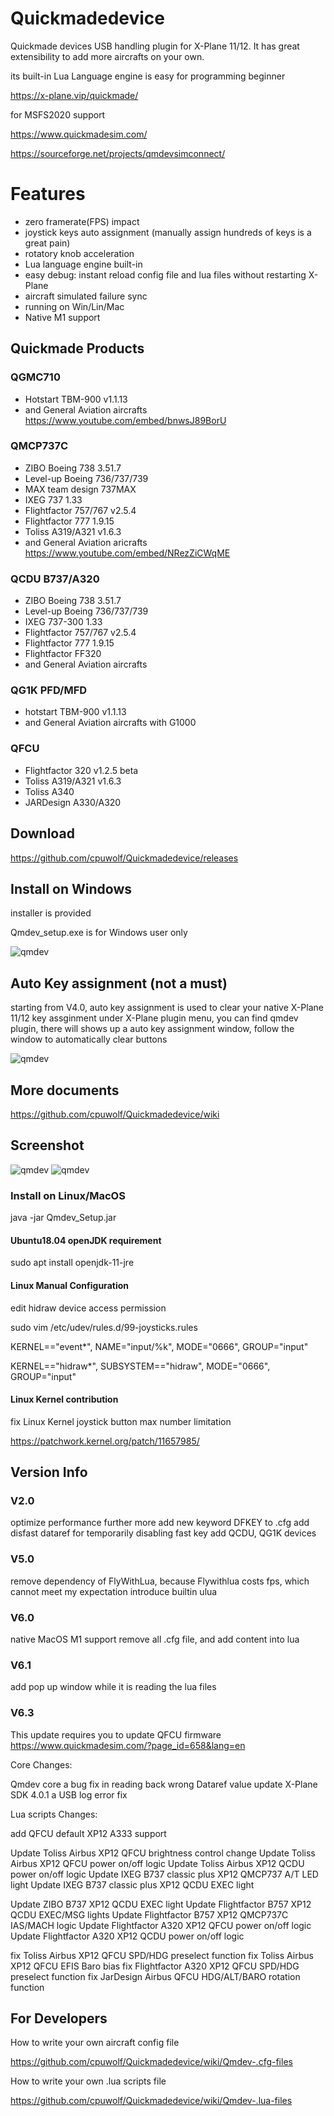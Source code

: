 # Quickmadedevice

Quickmade devices USB handling plugin for X-Plane 11/12. It has great extensibility to add more aircrafts on your own.

its built-in Lua Language engine is easy for programming beginner

https://x-plane.vip/quickmade/


for MSFS2020 support

https://www.quickmadesim.com/

https://sourceforge.net/projects/qmdevsimconnect/

# Features

 * zero framerate(FPS) impact
 * joystick keys auto assignment (manually assign hundreds of keys is a great pain)
 * rotatory knob acceleration
 * Lua language engine built-in
 * easy debug: instant reload config file and lua files without restarting X-Plane
 * aircraft simulated failure sync
 * running on Win/Lin/Mac
 * Native M1 support


## Quickmade Products ##

### QGMC710

  * Hotstart TBM-900 v1.1.13
  * and General Aviation aircrafts
    https://www.youtube.com/embed/bnwsJ89BorU
 

### QMCP737C

   * ZIBO Boeing 738 3.51.7
   * Level-up Boeing 736/737/739
   * MAX team design 737MAX
   * IXEG 737 1.33
   * Flightfactor 757/767 v2.5.4
   * Flightfactor 777 1.9.15
   * Toliss A319/A321 v1.6.3
   * and General Aviation aricrafts
     https://www.youtube.com/embed/NRezZiCWqME

### QCDU B737/A320

   * ZIBO Boeing 738 3.51.7
   * Level-up Boeing 736/737/739
   * IXEG 737-300 1.33
   * Flightfactor 757/767 v2.5.4
   * Flightfactor 777 1.9.15
   * Flightfactor FF320
   * and General Aviation aircrafts
  
### QG1K PFD/MFD

  * hotstart TBM-900 v1.1.13
  * and General Aviation aircrafts with G1000
  
  
### QFCU

  * Flightfactor 320 v1.2.5 beta
  * Toliss A319/A321 v1.6.3
  * Toliss A340
  * JARDesign A330/A320

## Download

https://github.com/cpuwolf/Quickmadedevice/releases

## Install on Windows

installer is provided

Qmdev_setup.exe is for Windows user only


![qmdev](img/qmdevinstaller.gif)

## Auto Key assignment (not a must)

starting from V4.0, auto key assignment is used to clear your native X-Plane 11/12 key assginment
under X-Plane plugin menu, you can find qmdev plugin, there will shows up a auto key assignment window, follow the window to automatically clear buttons


![qmdev](img/autokey.JPG)



## More documents

https://github.com/cpuwolf/Quickmadedevice/wiki

## Screenshot ##

![qmdev](img/qmdev_setup.jpg)
![qmdev](img/nocost.jpg)

### Install on Linux/MacOS ###
java -jar Qmdev_Setup.jar

#### Ubuntu18.04 openJDK requirement ####

sudo apt install openjdk-11-jre

#### Linux Manual Configuration ####

edit hidraw device access permission

sudo vim /etc/udev/rules.d/99-joysticks.rules

KERNEL=="event*", NAME="input/%k", MODE="0666", GROUP="input"

KERNEL=="hidraw*", SUBSYSTEM=="hidraw", MODE="0666", GROUP="input"



#### Linux Kernel contribution ####
fix Linux Kernel joystick button max number limitation

https://patchwork.kernel.org/patch/11657985/

## Version Info ##
### V2.0 ###
optimize performance further more
add new keyword DFKEY to .cfg
add disfast dataref for temporarily disabling fast key
add QCDU, QG1K devices

### V5.0 ###
remove dependency of FlyWithLua, because Flywithlua costs fps, which cannot meet my expectation
introduce builtin ulua

### V6.0 ###
native MacOS M1 support
remove all .cfg file, and add content into lua

### V6.1 ###
add pop up window while it is reading the lua files

### V6.3 ###

This update requires you to update QFCU firmware
https://www.quickmadesim.com/?page_id=658&lang=en

Core Changes:

Qmdev core a bug fix in reading back wrong Dataref value
update X-Plane SDK 4.0.1
a USB log error fix

Lua scripts Changes:

add QFCU default XP12 A333 support

Update Toliss Airbus XP12 QFCU brightness control change
Update Toliss Airbus XP12 QFCU power on/off logic
Update Toliss Airbus XP12 QCDU power on/off logic
Update IXEG B737 classic plus XP12 QMCP737 A/T LED light
Update IXEG B737 classic plus XP12 QCDU EXEC light

Update ZIBO B737 XP12 QCDU EXEC light
Update Flightfactor B757 XP12 QCDU EXEC/MSG lights
Update Flightfactor B757 XP12 QMCP737C IAS/MACH logic
Update Flightfactor A320 XP12 QFCU power on/off logic
Update Flightfactor A320 XP12 QCDU power on/off logic

fix Toliss Airbus XP12 QFCU SPD/HDG preselect function
fix Toliss Airbus XP12 QFCU EFIS Baro bias 
fix Flightfactor A320 XP12 QFCU SPD/HDG preselect function
fix JarDesign Airbus QFCU HDG/ALT/BARO rotation function


## For Developers ##

How to write your own aircraft config file

https://github.com/cpuwolf/Quickmadedevice/wiki/Qmdev-.cfg-files

How to write your own .lua scripts file

https://github.com/cpuwolf/Quickmadedevice/wiki/Qmdev-.lua-files
